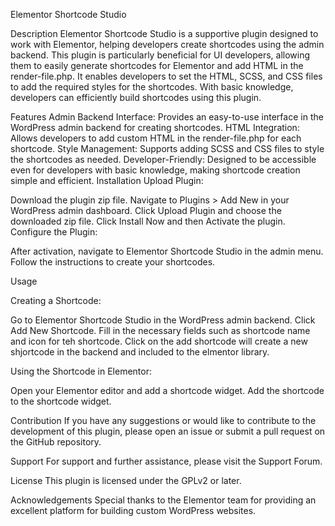Elementor Shortcode Studio

Description
Elementor Shortcode Studio is a supportive plugin designed to work with Elementor, helping developers create shortcodes using the admin backend. This plugin is particularly beneficial for UI developers, allowing them to easily generate shortcodes for Elementor and add HTML in the render-file.php. It enables developers to set the HTML, SCSS, and CSS files to add the required styles for the shortcodes. With basic knowledge, developers can efficiently build shortcodes using this plugin.

Features
Admin Backend Interface: Provides an easy-to-use interface in the WordPress admin backend for creating shortcodes.
HTML Integration: Allows developers to add custom HTML in the render-file.php for each shortcode.
Style Management: Supports adding SCSS and CSS files to style the shortcodes as needed.
Developer-Friendly: Designed to be accessible even for developers with basic knowledge, making shortcode creation simple and efficient.
Installation
Upload Plugin:

Download the plugin zip file.
Navigate to Plugins > Add New in your WordPress admin dashboard.
Click Upload Plugin and choose the downloaded zip file.
Click Install Now and then Activate the plugin.
Configure the Plugin:

After activation, navigate to Elementor Shortcode Studio in the admin menu.
Follow the instructions to create your shortcodes.

Usage

Creating a Shortcode:

Go to Elementor Shortcode Studio in the WordPress admin backend.
Click Add New Shortcode.
Fill in the necessary fields such as shortcode name and icon for teh shortcode.
Click on the add shortcode will create a new shjortcode in the backend and included to the elmentor library.

Using the Shortcode in Elementor:

Open your Elementor editor and add a shortcode widget.
Add the shortcode to the shortcode widget.

Contribution
If you have any suggestions or would like to contribute to the development of this plugin, please open an issue or submit a pull request on the GitHub repository.

Support
For support and further assistance, please visit the Support Forum.

License
This plugin is licensed under the GPLv2 or later.

Acknowledgements
Special thanks to the Elementor team for providing an excellent platform for building custom WordPress websites.






